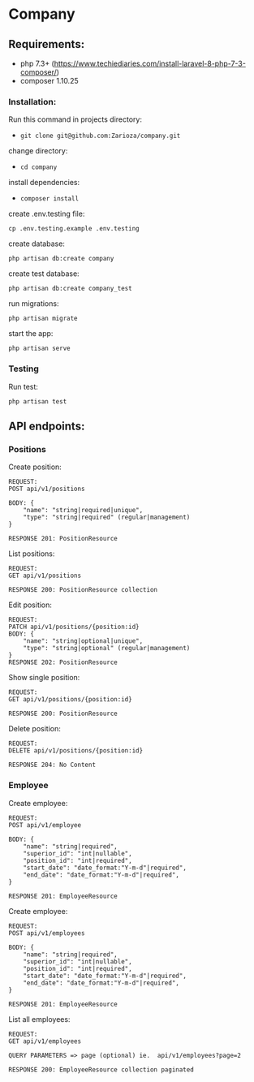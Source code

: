 # Company

## Requirements:
* php 7.3+ (https://www.techiediaries.com/install-laravel-8-php-7-3-composer/)
* composer 1.10.25

### Installation:

Run this command in projects directory:

* ```git clone git@github.com:Zarioza/company.git```

change directory:

* ```cd company```

install dependencies:

* ```composer install```

create .env.testing file:

```cp .env.testing.example .env.testing```

create database:

```php artisan db:create company```

create test database:

```php artisan db:create company_test```

run migrations:

```php artisan migrate```

start the app:

```php artisan serve```

### Testing

Run test:

```php artisan test```

## API endpoints:

### Positions

Create position:

```
REQUEST:
POST api/v1/positions

BODY: {
    "name": "string|required|unique",
    "type": "string|required" (regular|management)
}

RESPONSE 201: PositionResource
```

List positions:

```
REQUEST:
GET api/v1/positions

RESPONSE 200: PositionResource collection
```

Edit position:

```
REQUEST:
PATCH api/v1/positions/{position:id}
BODY: {
    "name": "string|optional|unique",
    "type": "string|optional" (regular|management)
}
RESPONSE 202: PositionResource
```

Show single position:

```
REQUEST:
GET api/v1/positions/{position:id}

RESPONSE 200: PositionResource
```

Delete position:

```
REQUEST:
DELETE api/v1/positions/{position:id}

RESPONSE 204: No Content
```

### Employee

Create employee:

```
REQUEST:
POST api/v1/employee

BODY: {
    "name": "string|required",
    "superior_id": "int|nullable",
    "position_id": "int|required",
    "start_date": "date_format:"Y-m-d"|required",
    "end_date": "date_format:"Y-m-d"|required",
}

RESPONSE 201: EmployeeResource
```

Create employee:

```
REQUEST:
POST api/v1/employees

BODY: {
    "name": "string|required",
    "superior_id": "int|nullable",
    "position_id": "int|required",
    "start_date": "date_format:"Y-m-d"|required",
    "end_date": "date_format:"Y-m-d"|required",
}

RESPONSE 201: EmployeeResource
```

List all employees:

```
REQUEST:
GET api/v1/employees

QUERY PARAMETERS => page (optional) ie.  api/v1/employees?page=2

RESPONSE 200: EmployeeResource collection paginated
```
